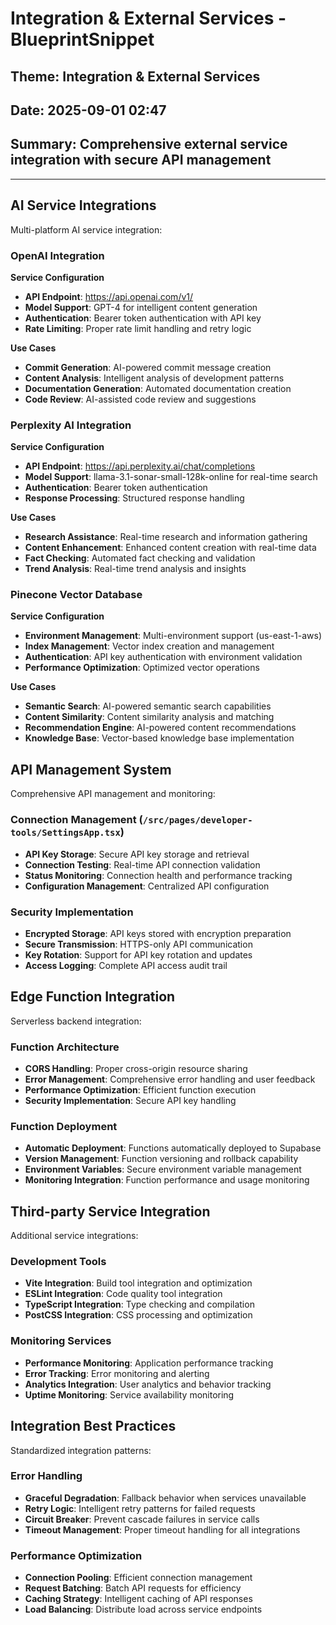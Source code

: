 # Integration & External Services - BlueprintSnippet
## Theme: Integration & External Services
## Date: 2025-09-01 02:47
## Summary: Comprehensive external service integration with secure API management

---

## AI Service Integrations
Multi-platform AI service integration:

### OpenAI Integration
**Service Configuration**
- **API Endpoint**: https://api.openai.com/v1/
- **Model Support**: GPT-4 for intelligent content generation
- **Authentication**: Bearer token authentication with API key
- **Rate Limiting**: Proper rate limit handling and retry logic

**Use Cases**
- **Commit Generation**: AI-powered commit message creation
- **Content Analysis**: Intelligent analysis of development patterns
- **Documentation Generation**: Automated documentation creation
- **Code Review**: AI-assisted code review and suggestions

### Perplexity AI Integration
**Service Configuration**
- **API Endpoint**: https://api.perplexity.ai/chat/completions
- **Model Support**: llama-3.1-sonar-small-128k-online for real-time search
- **Authentication**: Bearer token authentication
- **Response Processing**: Structured response handling

**Use Cases**
- **Research Assistance**: Real-time research and information gathering
- **Content Enhancement**: Enhanced content creation with real-time data
- **Fact Checking**: Automated fact checking and validation
- **Trend Analysis**: Real-time trend analysis and insights

### Pinecone Vector Database
**Service Configuration**
- **Environment Management**: Multi-environment support (us-east-1-aws)
- **Index Management**: Vector index creation and management
- **Authentication**: API key authentication with environment validation
- **Performance Optimization**: Optimized vector operations

**Use Cases**
- **Semantic Search**: AI-powered semantic search capabilities
- **Content Similarity**: Content similarity analysis and matching
- **Recommendation Engine**: AI-powered content recommendations
- **Knowledge Base**: Vector-based knowledge base implementation

## API Management System
Comprehensive API management and monitoring:

### Connection Management (`/src/pages/developer-tools/SettingsApp.tsx`)
- **API Key Storage**: Secure API key storage and retrieval
- **Connection Testing**: Real-time API connection validation
- **Status Monitoring**: Connection health and performance tracking
- **Configuration Management**: Centralized API configuration

### Security Implementation
- **Encrypted Storage**: API keys stored with encryption preparation
- **Secure Transmission**: HTTPS-only API communication
- **Key Rotation**: Support for API key rotation and updates
- **Access Logging**: Complete API access audit trail

## Edge Function Integration
Serverless backend integration:

### Function Architecture
- **CORS Handling**: Proper cross-origin resource sharing
- **Error Management**: Comprehensive error handling and user feedback
- **Performance Optimization**: Efficient function execution
- **Security Implementation**: Secure API key handling

### Function Deployment
- **Automatic Deployment**: Functions automatically deployed to Supabase
- **Version Management**: Function versioning and rollback capability
- **Environment Variables**: Secure environment variable management
- **Monitoring Integration**: Function performance and usage monitoring

## Third-party Service Integration
Additional service integrations:

### Development Tools
- **Vite Integration**: Build tool integration and optimization
- **ESLint Integration**: Code quality tool integration
- **TypeScript Integration**: Type checking and compilation
- **PostCSS Integration**: CSS processing and optimization

### Monitoring Services
- **Performance Monitoring**: Application performance tracking
- **Error Tracking**: Error monitoring and alerting
- **Analytics Integration**: User analytics and behavior tracking
- **Uptime Monitoring**: Service availability monitoring

## Integration Best Practices
Standardized integration patterns:

### Error Handling
- **Graceful Degradation**: Fallback behavior when services unavailable
- **Retry Logic**: Intelligent retry patterns for failed requests
- **Circuit Breaker**: Prevent cascade failures in service calls
- **Timeout Management**: Proper timeout handling for all integrations

### Performance Optimization
- **Connection Pooling**: Efficient connection management
- **Request Batching**: Batch API requests for efficiency
- **Caching Strategy**: Intelligent caching of API responses
- **Load Balancing**: Distribute load across service endpoints